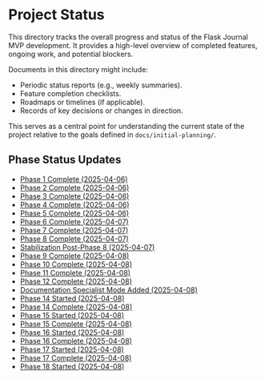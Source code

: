 # Project Status

This directory tracks the overall progress and status of the Flask Journal MVP development. It provides a high-level overview of completed features, ongoing work, and potential blockers.

Documents in this directory might include:

*   Periodic status reports (e.g., weekly summaries).
*   Feature completion checklists.
*   Roadmaps or timelines (if applicable).
*   Records of key decisions or changes in direction.

This serves as a central point for understanding the current state of the project relative to the goals defined in `docs/initial-planning/`.

## Phase Status Updates

*   [Phase 1 Complete (2025-04-06)](@docs/status/2025-04-06-phase-1-complete.md)
*   [Phase 2 Complete (2025-04-06)](@docs/status/2025-04-06-phase-2-complete.md)
*   [Phase 3 Complete (2025-04-06)](@docs/status/2025-04-06-phase-3-complete.md)
*   [Phase 4 Complete (2025-04-06)](@docs/status/2025-04-06-phase-4-complete.md)
*   [Phase 5 Complete (2025-04-06)](@docs/status/2025-04-06-phase-5-complete.md)
*   [Phase 6 Complete (2025-04-07)](@docs/status/2025-04-07-phase-6-complete.md)
*   [Phase 7 Complete (2025-04-07)](@docs/status/2025-04-07-phase-7-complete.md)
*   [Phase 8 Complete (2025-04-07)](@docs/status/2025-04-07-phase-8-complete.md)
*   [Stabilization Post-Phase 8 (2025-04-07)](@docs/status/2025-04-07-stabilization-post-phase-8.md)
*   [Phase 9 Complete (2025-04-08)](@docs/status/2025-04-08-phase-9-complete.md)
*   [Phase 10 Complete (2025-04-08)](@docs/status/2025-04-08-phase-10-complete.md)
*   [Phase 11 Complete (2025-04-08)](@docs/status/2025-04-08-phase-11-complete.md)
*   [Phase 12 Complete (2025-04-08)](@docs/status/2025-04-08-phase-12-complete.md)
*   [Documentation Specialist Mode Added (2025-04-08)](@docs/status/2025-04-08-documentation-specialist-mode-added.md)
*   [Phase 14 Started (2025-04-08)](@docs/status/2025-04-08-phase-14-started.md)
*   [Phase 14 Complete (2025-04-08)](@docs/status/2025-04-08-phase-14-complete.md)
*   [Phase 15 Started (2025-04-08)](@docs/status/2025-04-08-phase-15-started.md)
*   [Phase 15 Complete (2025-04-08)](@docs/status/2025-04-08-phase-15-complete.md)
*   [Phase 16 Started (2025-04-08)](@docs/status/2025-04-08-phase-16-started.md)
*   [Phase 16 Complete (2025-04-08)](@docs/status/2025-04-08-phase-16-complete.md)
*   [Phase 17 Started (2025-04-08)](@docs/status/2025-04-08-phase-17-started.md)
*   [Phase 17 Complete (2025-04-08)](@docs/status/2025-04-08-phase-17-complete.md)
*   [Phase 18 Started (2025-04-08)](@docs/status/2025-04-08-phase-18-started.md)